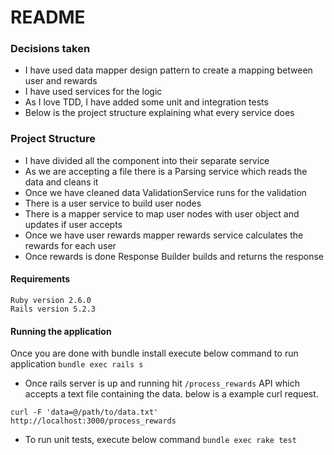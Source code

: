 # README

### Decisions taken
* I have used data mapper design pattern to create a mapping between user and rewards
* I have used services for the logic
* As I love TDD, I have added some unit and integration tests
* Below is the project structure explaining what every service does

### Project Structure
* I have divided all the component into their separate service
* As we are accepting a file there is a Parsing service which reads the data and cleans it
* Once we have cleaned data ValidationService runs for the validation
* There is a user service to build user nodes
* There is a mapper service to map user nodes with user object and updates if user accepts
* Once we have user rewards mapper rewards service calculates the rewards for each user
* Once rewards is done Response Builder builds and returns the response

#### Requirements
```
Ruby version 2.6.0
Rails version 5.2.3
```

#### Running the application
Once you are done with bundle install execute below command to run application
`bundle exec rails s`

* Once rails server is up and running hit `/process_rewards` API which accepts
a text file containing the data. below is a example curl request.

```
curl -F 'data=@/path/to/data.txt' http://localhost:3000/process_rewards
```

* To run unit tests, execute below command
`bundle exec rake test`

